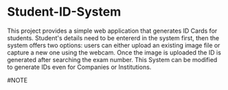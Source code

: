 # Student-ID-System
This project provides a simple web application that generates ID Cards for students. Student's details need to be entererd in the system first, then the system offers two options: users can either upload an existing image file or capture a new one using the webcam.  Once the image is uploaded the ID is generated after searching the exam number.
This System can be modified to generate IDs even for Companies or Institutions.

#NOTE
